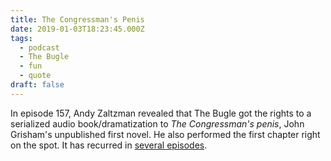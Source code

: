 ```yaml
---
title: The Congressman's Penis
date: 2019-01-03T18:23:45.000Z
tags:
  - podcast
  - The Bugle
  - fun
  - quote
draft: false
---
```


In episode 157, Andy Zaltzman revealed that The Bugle got the rights to a serialized audio book/dramatization to _The Congressman's penis_, John Grisham's unpublished first novel. He also performed the first chapter right on the spot. It has recurred in [several episodes](http://bugle.wikia.com/wiki/The_Bugle_Index_Page).
